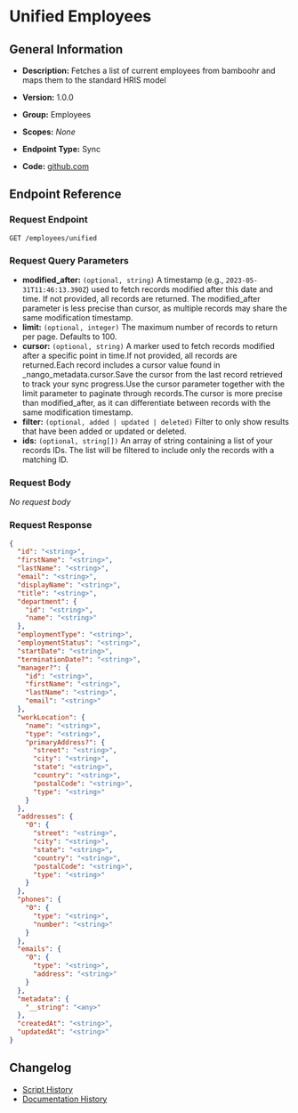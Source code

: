 <!-- BEGIN GENERATED CONTENT -->
# Unified Employees

## General Information

- **Description:** Fetches a list of current employees from bamboohr and maps them to the standard HRIS model

- **Version:** 1.0.0
- **Group:** Employees
- **Scopes:** _None_
- **Endpoint Type:** Sync
- **Code:** [github.com](https://github.com/NangoHQ/integration-templates/tree/main/integrations/bamboohr-basic/syncs/unified-employees.ts)


## Endpoint Reference

### Request Endpoint

`GET /employees/unified`

### Request Query Parameters

- **modified_after:** `(optional, string)` A timestamp (e.g., `2023-05-31T11:46:13.390Z`) used to fetch records modified after this date and time. If not provided, all records are returned. The modified_after parameter is less precise than cursor, as multiple records may share the same modification timestamp.
- **limit:** `(optional, integer)` The maximum number of records to return per page. Defaults to 100.
- **cursor:** `(optional, string)` A marker used to fetch records modified after a specific point in time.If not provided, all records are returned.Each record includes a cursor value found in _nango_metadata.cursor.Save the cursor from the last record retrieved to track your sync progress.Use the cursor parameter together with the limit parameter to paginate through records.The cursor is more precise than modified_after, as it can differentiate between records with the same modification timestamp.
- **filter:** `(optional, added | updated | deleted)` Filter to only show results that have been added or updated or deleted.
- **ids:** `(optional, string[])` An array of string containing a list of your records IDs. The list will be filtered to include only the records with a matching ID.

### Request Body

_No request body_

### Request Response

```json
{
  "id": "<string>",
  "firstName": "<string>",
  "lastName": "<string>",
  "email": "<string>",
  "displayName": "<string>",
  "title": "<string>",
  "department": {
    "id": "<string>",
    "name": "<string>"
  },
  "employmentType": "<string>",
  "employmentStatus": "<string>",
  "startDate": "<string>",
  "terminationDate?": "<string>",
  "manager?": {
    "id": "<string>",
    "firstName": "<string>",
    "lastName": "<string>",
    "email": "<string>"
  },
  "workLocation": {
    "name": "<string>",
    "type": "<string>",
    "primaryAddress?": {
      "street": "<string>",
      "city": "<string>",
      "state": "<string>",
      "country": "<string>",
      "postalCode": "<string>",
      "type": "<string>"
    }
  },
  "addresses": {
    "0": {
      "street": "<string>",
      "city": "<string>",
      "state": "<string>",
      "country": "<string>",
      "postalCode": "<string>",
      "type": "<string>"
    }
  },
  "phones": {
    "0": {
      "type": "<string>",
      "number": "<string>"
    }
  },
  "emails": {
    "0": {
      "type": "<string>",
      "address": "<string>"
    }
  },
  "metadata": {
    "__string": "<any>"
  },
  "createdAt": "<string>",
  "updatedAt": "<string>"
}
```

## Changelog

- [Script History](https://github.com/NangoHQ/integration-templates/commits/main/integrations/bamboohr-basic/syncs/unified-employees.ts)
- [Documentation History](https://github.com/NangoHQ/integration-templates/commits/main/integrations/bamboohr-basic/syncs/unified-employees.md)

<!-- END  GENERATED CONTENT -->

